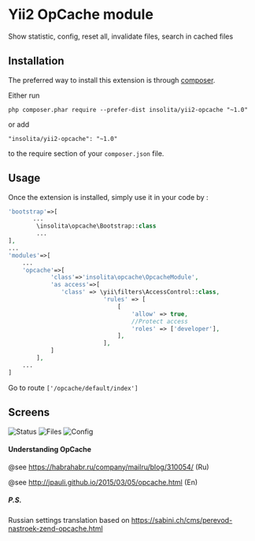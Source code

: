 Yii2 OpCache module
===================
 Show statistic, config, reset all, invalidate files, search in cached files

Installation
------------

The preferred way to install this extension is through [composer](http://getcomposer.org/download/).

Either run

```
php composer.phar require --prefer-dist insolita/yii2-opcache "~1.0"
```

or add

```
"insolita/yii2-opcache": "~1.0"
```

to the require section of your `composer.json` file.


Usage
-----

Once the extension is installed, simply use it in your code by  :
```php
'bootstrap'=>[
       ...
        \insolita\opcache\Bootstrap::class
        ...
],
...
'modules'=>[
    ...
    'opcache'=>[
            'class'=>'insolita\opcache\OpcacheModule',
            'as access'=>[
               'class' => \yii\filters\AccessControl::class,
                           'rules' => [
                               [
                                   'allow' => true,
                                   //Protect access
                                   'roles' => ['developer'],
                               ],
                           ],
            ]
        ],
    ...    
]

```
Go to route ```['/opcache/default/index']```

Screens
-------
![Status](http://dl4.joxi.net/drive/2017/04/05/0008/3019/551883/83/a70744c562.jpg)
![Files](http://dl4.joxi.net/drive/2017/04/05/0008/3019/551883/83/070fedc0b3.jpg)
![Config](http://dl4.joxi.net/drive/2017/04/05/0008/3019/551883/83/c3769678c7.jpg)

#### Understanding OpCache 

@see https://habrahabr.ru/company/mailru/blog/310054/ (Ru) 

@see http://jpauli.github.io/2015/03/05/opcache.html (En)


#####  P.S.
Russian settings translation based on 
https://sabini.ch/cms/perevod-nastroek-zend-opcache.html
